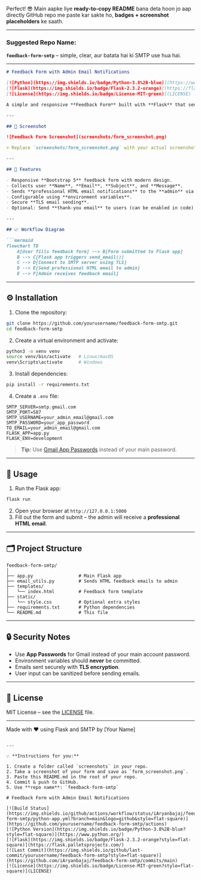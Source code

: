 Perfect! 😎 Main aapke liye **ready-to-copy README** bana deta hoon jo aap directly GitHub repo me paste kar sakte ho, **badges + screenshot placeholders** ke saath.

---

### Suggested Repo Name:

**`feedback-form-smtp`** – simple, clear, aur batata hai ki SMTP use hua hai.

---

````markdown
# Feedback Form with Admin Email Notifications

[![Python](https://img.shields.io/badge/Python-3.8%2B-blue)](https://www.python.org/)
[![Flask](https://img.shields.io/badge/Flask-2.3.2-orange)](https://flask.palletsprojects.com/)
[![License](https://img.shields.io/badge/License-MIT-green)](LICENSE)

A simple and responsive **Feedback Form** built with **Flask** that sends professional HTML emails directly to the admin using **SMTP**. Perfect for websites or businesses that want to collect user feedback efficiently.

---

## 📸 Screenshot

![Feedback Form Screenshot](screenshots/form_screenshot.png)

> Replace `screenshots/form_screenshot.png` with your actual screenshot path in the repo.

---

## 🌟 Features

- Responsive **Bootstrap 5** feedback form with modern design.
- Collects user **Name**, **Email**, **Subject**, and **Message**.
- Sends **professional HTML email notifications** to the **admin** via **SMTP**.
- Configurable using **environment variables**.
- Secure **TLS email sending**.
- Optional: Send **thank-you email** to users (can be enabled in code).

---

## 📈 Workflow Diagram

```mermaid
flowchart TD
    A[User fills feedback form] --> B[Form submitted to Flask app]
    B --> C[Flask app triggers send_email()]
    C --> D[Connect to SMTP server using TLS]
    D --> E[Send professional HTML email to admin]
    E --> F[Admin receives feedback email]
````

---

## ⚙️ Installation

1. Clone the repository:

```bash
git clone https://github.com/yourusername/feedback-form-smtp.git
cd feedback-form-smtp
```

2. Create a virtual environment and activate:

```bash
python3 -m venv venv
source venv/bin/activate   # Linux/macOS
venv\Scripts\activate      # Windows
```

3. Install dependencies:

```bash
pip install -r requirements.txt
```

4. Create a `.env` file:

```env
SMTP_SERVER=smtp.gmail.com
SMTP_PORT=587
SMTP_USERNAME=your_admin_email@gmail.com
SMTP_PASSWORD=your_app_password
TO_EMAIL=your_admin_email@gmail.com
FLASK_APP=app.py
FLASK_ENV=development
```

> **Tip:** Use [Gmail App Passwords](https://support.google.com/accounts/answer/185833?hl=en) instead of your main password.

---

## 🚀 Usage

1. Run the Flask app:

```bash
flask run
```

2. Open your browser at `http://127.0.0.1:5000`
3. Fill out the form and submit – the admin will receive a **professional HTML email**.

---

## 🗂️ Project Structure

```
feedback-form-smtp/
│
├── app.py                 # Main Flask app
├── email_utils.py         # Sends HTML feedback emails to admin
├── templates/
│   └── index.html         # Feedback form template
├── static/
│   └── style.css          # Optional extra styles
├── requirements.txt       # Python dependencies
└── README.md              # This file
```

---

## 🔒 Security Notes

* Use **App Passwords** for Gmail instead of your main account password.
* Environment variables should **never** be committed.
* Emails sent securely with **TLS encryption**.
* User input can be sanitized before sending emails.

---

## 📄 License

MIT License – see the [LICENSE](LICENSE) file.

---

Made with ❤️ using Flask and SMTP by [Your Name]

```

---

💡 **Instructions for you:**

1. Create a folder called `screenshots` in your repo.
2. Take a screenshot of your form and save as `form_screenshot.png`.
3. Paste this README.md in the root of your repo.
4. Commit & push to GitHub.  
5. Use **repo name**: `feedback-form-smtp`  

# Feedback Form with Admin Email Notifications

[![Build Status](https://img.shields.io/github/actions/workflow/status/iAryanbajaj/feedback-form-smtp/python-app.yml?branch=main&logo=github&style=flat-square)](https://github.com/yourusername/feedback-form-smtp/actions)
[![Python Version](https://img.shields.io/badge/Python-3.8%2B-blue?style=flat-square)](https://www.python.org/)
[![Flask](https://img.shields.io/badge/Flask-2.3.2-orange?style=flat-square)](https://flask.palletsprojects.com/)
[![Last Commit](https://img.shields.io/github/last-commit/yourusername/feedback-form-smtp?style=flat-square)](https://github.com/iAryanbajaj/feedback-form-smtp/commits/main)
[![License](https://img.shields.io/badge/License-MIT-green?style=flat-square)](LICENSE)
